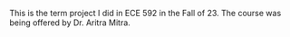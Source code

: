 This is the term project I did in ECE 592 in the Fall of 23. The course was being offered by Dr. Aritra Mitra.
